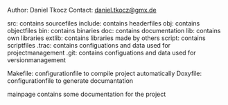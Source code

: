 Author: Daniel Tkocz
Contact: daniel.tkocz@gmx.de

src: contains sourcefiles
include: contains headerfiles
obj: contains objectfiles
bin: contains binaries
doc: contains documentation
lib: contains own libraries
extlib: contains libraries made by others
script: contains scriptfiles
.trac: contains configuations and data used for projectmanagement
.git: contains configuations and data used for versionmanagement

Makefile: configurationfile to compile project automatically
Doxyfile: configurationfile to generate documantation

mainpage contains some documentation for the project

